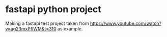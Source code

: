# fastapi python project

Making a fastapi test project taken from https://www.youtube.com/watch?v=ag23mxPflWM&t=310 as example.
